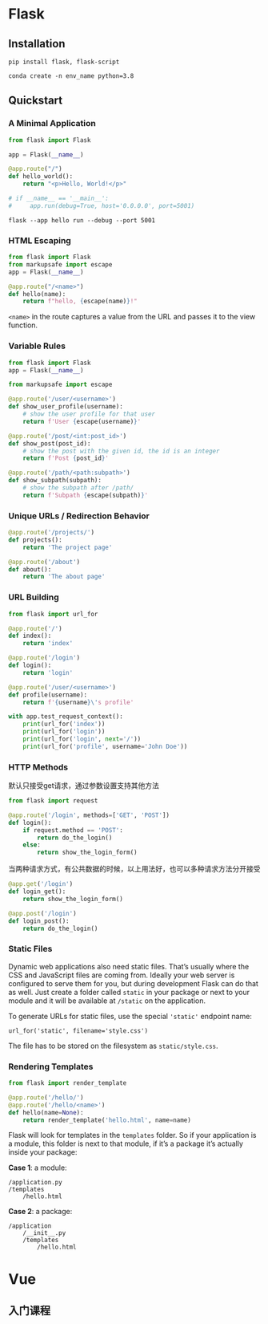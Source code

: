 # Flask

## Installation

`pip install flask, flask-script`

`conda create -n env_name python=3.8`

## Quickstart

### A Minimal Application

```python
from flask import Flask

app = Flask(__name__)

@app.route("/")
def hello_world():
    return "<p>Hello, World!</p>"

# if __name__ == '__main__':
#     app.run(debug=True, host='0.0.0.0', port=5001)
```

`flask --app hello run --debug --port 5001`

### HTML Escaping

```python
from flask import Flask
from markupsafe import escape
app = Flask(__name__)

@app.route("/<name>")
def hello(name):
    return f"hello, {escape(name)}!"
```

`<name>` in the route captures a value from the URL and passes it to the view function.

### Variable Rules

```python
from flask import Flask
app = Flask(__name__)

from markupsafe import escape

@app.route('/user/<username>')
def show_user_profile(username):
    # show the user profile for that user
    return f'User {escape(username)}'

@app.route('/post/<int:post_id>')
def show_post(post_id):
    # show the post with the given id, the id is an integer
    return f'Post {post_id}'

@app.route('/path/<path:subpath>')
def show_subpath(subpath):
    # show the subpath after /path/
    return f'Subpath {escape(subpath)}'
```

### Unique URLs / Redirection Behavior

```python
@app.route('/projects/')
def projects():
    return 'The project page'

@app.route('/about')
def about():
    return 'The about page'
```

### URL Building

```python
from flask import url_for

@app.route('/')
def index():
    return 'index'

@app.route('/login')
def login():
    return 'login'

@app.route('/user/<username>')
def profile(username):
    return f'{username}\'s profile'

with app.test_request_context():
    print(url_for('index'))
    print(url_for('login'))
    print(url_for('login', next='/'))
    print(url_for('profile', username='John Doe'))
```

### HTTP Methods

默认只接受get请求，通过参数设置支持其他方法

```python
from flask import request

@app.route('/login', methods=['GET', 'POST'])
def login():
    if request.method == 'POST':
        return do_the_login()
    else:
        return show_the_login_form()
```

当两种请求方式，有公共数据的时候，以上用法好，也可以多种请求方法分开接受

```python
@app.get('/login')
def login_get():
    return show_the_login_form()

@app.post('/login')
def login_post():
    return do_the_login()
```

### Static Files

Dynamic web applications also need static files. That’s usually where the CSS and JavaScript files are coming from. Ideally your web server is configured to serve them for you, but during development Flask can do that as well. Just create a folder called `static` in your package or next to your module and it will be available at `/static` on the application.

To generate URLs for static files, use the special `'static'` endpoint name:

```
url_for('static', filename='style.css')
```

The file has to be stored on the filesystem as `static/style.css`.

### Rendering Templates

```python
from flask import render_template

@app.route('/hello/')
@app.route('/hello/<name>')
def hello(name=None):
    return render_template('hello.html', name=name)
```

Flask will look for templates in the `templates` folder. So if your application is a module, this folder is next to that module, if it’s a package it’s actually inside your package:

**Case 1**: a module:

```
/application.py
/templates
    /hello.html
```

**Case 2**: a package:

```
/application
    /__init__.py
    /templates
        /hello.html
```

# Vue

## 入门课程

